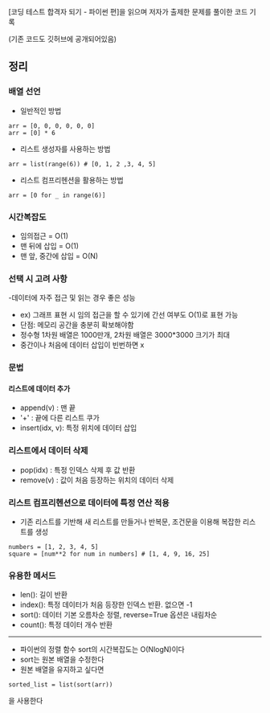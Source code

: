 [코딩 테스트 합격자 되기 - 파이썬 편]을 읽으며 저자가 출제한 문제를 풀이한 코드 기록

(기존 코드도 깃허브에 공개되어있음)


## 정리
### 배열 선언
- 일반적인 방법
```
arr = [0, 0, 0, 0, 0, 0]
arr = [0] * 6
```
- 리스트 생성자를 사용하는 방법
```
arr = list(range(6)) # [0, 1, 2 ,3, 4, 5]
```
- 리스트 컴프리헨션을 활용하는 방법
```
arr = [0 for _ in range(6)]
```

### 시간복잡도
- 임의접근 = O(1)
- 맨 뒤에 삽입 = O(1)
- 맨 앞, 중간에 삽입 = O(N)

### 선택 시 고려 사항
-데이터에 자주 접근 및 읽는 경우 좋은 성능
- ex) 그래프 표현 시 임의 접근을 할 수 있기에 간선 여부도 O(1)로 표현 가능
- 단점: 메모리 공간을 충분히 확보해야함
- 정수형 1차원 배열은 1000만개, 2차원 배열은 3000*3000 크기가 최대
- 중간이나 처음에 데이터 삽입이 빈번하면 x

### 문법
#### 리스트에 데이터 추가
- append(v) : 맨 끝
- '+' : 끝에 다른 리스트 쿠가
- insert(idx, v): 특정 위치에 데이터 삽입

### 리스트에서 데이터 삭제
- pop(idx) : 특정 인덱스 삭제 후 값 반환
- remove(v) : 값이 처음 등장하는 위치의 데이터 삭제

### 리스트 컴프리헨션으로 데이터에 특정 연산 적용
- 기존 리스트를 기반해 새 리스트를 만들거나 반복문, 조건문을 이용해 복잡한 리스트를 생성
```
numbers = [1, 2, 3, 4, 5]
square = [num**2 for num in numbers] # [1, 4, 9, 16, 25]
```

### 유용한 메서드
- len(): 길이 반환
- index(): 특정 데이터가 처음 등장한 인덱스 반환. 없으면 -1
- sort(): 데이터 기본 오름차순 정렬, reverse=True 옵션은 내림차순
- count(): 특정 데이터 개수 반환

---
- 파이썬의 정렬 함수 sort의 시간복잡도는 O(NlogN)이다
- sort는 원본 배열을 수정한다
- 원본 배열을 유지하고 싶다면
```
sorted_list = list(sort(arr))
```
을 사용한다